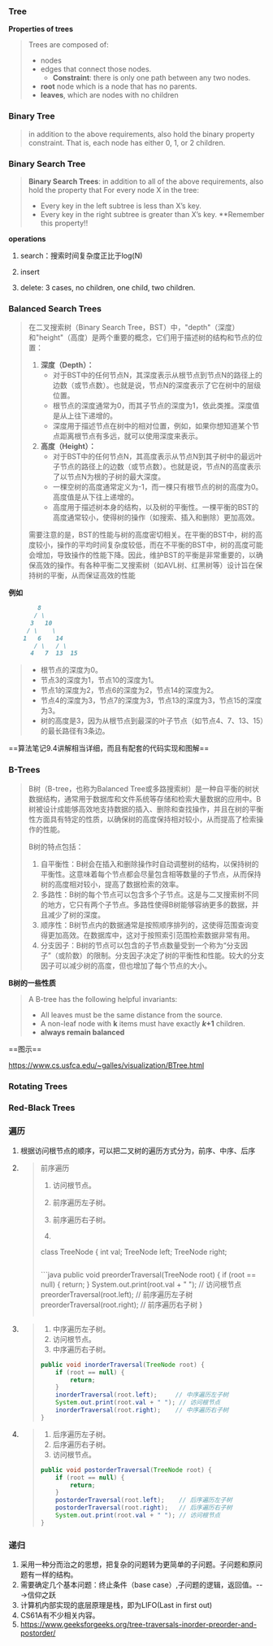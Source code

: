 ### Tree

**Properties of trees**

> Trees are composed of:
>
> - nodes
> - edges that connect those nodes.
>   - **Constraint**: there is only one path between any two nodes.
> - **root** node which is a node that has no parents. 
> -  **leaves**, which are nodes with no children 



### **Binary Tree**

> in addition to the above requirements, also hold the binary property constraint. That is, each node has either 0, 1, or 2 children. 
>

### **Binary Search Tree**

> **Binary Search Trees**: in addition to all of the above requirements, also hold the property that For every node X in the tree:
>
> - Every key in the left subtree is less than X’s key.
> - Every key in the right subtree is greater than X’s key. **Remember this property!!

**operations**

1. search：搜索时间复杂度正比于log(N)


2. insert 

3. delete: 3 cases, no children,  one child, two children.



### Balanced Search Trees

> 在二叉搜索树（Binary Search Tree，BST）中，"depth"（深度）和"height"（高度）是两个重要的概念，它们用于描述树的结构和节点的位置：
>
> 1. **深度（Depth）：**
>    - 对于BST中的任何节点N，其深度表示从根节点到节点N的路径上的边数（或节点数）。也就是说，节点N的深度表示了它在树中的层级位置。
>    - 根节点的深度通常为0，而其子节点的深度为1，依此类推。深度值是从上往下递增的。
>    - 深度用于描述节点在树中的相对位置，例如，如果你想知道某个节点距离根节点有多远，就可以使用深度来表示。
> 2. **高度（Height）：**
>    - 对于BST中的任何节点N，其高度表示从节点N到其子树中的最远叶子节点的路径上的边数（或节点数）。也就是说，节点N的高度表示了以节点N为根的子树的最大深度。
>    - 一棵空树的高度通常定义为-1，而一棵只有根节点的树的高度为0。高度值是从下往上递增的。
>    - 高度用于描述树本身的结构，以及树的平衡性。一棵平衡的BST的高度通常较小，使得树的操作（如搜索、插入和删除）更加高效。
>
> 需要注意的是，BST的性能与树的高度密切相关。在平衡的BST中，树的高度较小，操作的平均时间复杂度较低，而在不平衡的BST中，树的高度可能会增加，导致操作的性能下降。因此，维护BST的平衡是非常重要的，以确保高效的操作。有各种平衡二叉搜索树（如AVL树、红黑树等）设计旨在保持树的平衡，从而保证高效的性能

**例如**

```markdown
        8
       / \
      3   10
     / \    \
    1   6    14
       / \   / \
      4   7  13  15
```

> - 根节点的深度为0。
> - 节点3的深度为1，节点10的深度为1。
> - 节点1的深度为2，节点6的深度为2，节点14的深度为2。
> - 节点4的深度为3，节点7的深度为3，节点13的深度为3，节点15的深度为3。
> - 树的高度是3，因为从根节点到最深的叶子节点（如节点4、7、13、15）的最长路径有3条边。

==算法笔记9.4讲解相当详细，而且有配套的代码实现和图解==







### B-Trees

> B树（B-tree，也称为Balanced Tree或多路搜索树）是一种自平衡的树状数据结构，通常用于数据库和文件系统等存储和检索大量数据的应用中。B树被设计成能够高效地支持数据的插入、删除和查找操作，并且在树的平衡性方面具有特定的性质，以确保树的高度保持相对较小，从而提高了检索操作的性能。
>
> B树的特点包括：
>
> 1. 自平衡性：B树会在插入和删除操作时自动调整树的结构，以保持树的平衡性。这意味着每个节点都会尽量包含相等数量的子节点，从而保持树的高度相对较小，提高了数据检索的效率。
> 2. 多路性：B树的每个节点可以包含多个子节点。这是与二叉搜索树不同的地方，它只有两个子节点。多路性使得B树能够容纳更多的数据，并且减少了树的深度。
> 3. 顺序性：B树节点内的数据通常是按照顺序排列的，这使得范围查询变得更加高效。在数据库中，这对于按照索引范围检索数据非常有用。
> 4. 分支因子：B树的节点可以包含的子节点数量受到一个称为“分支因子”（或阶数）的限制。分支因子决定了树的平衡性和性能。较大的分支因子可以减少树的高度，但也增加了每个节点的大小。

**B树的一些性质**

> A B-tree has the following helpful invariants:
>
> - All leaves must be the same distance from the source.
> - A non-leaf node with **k** items must have exactly ***k*+1** children.
> -  **always remain balanced**

==图示==

https://www.cs.usfca.edu/~galles/visualization/BTree.html

### Rotating Trees



### Red-Black Trees



### 遍历

1. 根据访问根节点的顺序，可以把二叉树的遍历方式分为，前序、中序、后序

2. > 前序遍历
   >
   > 1. 访问根节点。
   >
   > 2. 前序遍历左子树。
   >
   > 3. 前序遍历右子树。
   >
   > 4. ```java
   >   class TreeNode {
   >   int val;
   >   TreeNode left;
   >   TreeNode right;
   >   ```
   > ```
   > 
   > ​```java
   > public void preorderTraversal(TreeNode root) {
   > if (root == null) {
   >   return;
   > }
   > System.out.print(root.val + " "); // 访问根节点
   > preorderTraversal(root.left);    // 前序遍历左子树
   > preorderTraversal(root.right);   // 前序遍历右子树
   > }
   > ```
   >
3. > 1. 中序遍历左子树。
   > 2. 访问根节点。
   > 3. 中序遍历右子树。
   >
   > 
   >
   > ```java
   > public void inorderTraversal(TreeNode root) {
   >     if (root == null) {
   >         return;
   >     }
   >     inorderTraversal(root.left);     // 中序遍历左子树
   >     System.out.print(root.val + " "); // 访问根节点
   >     inorderTraversal(root.right);    // 中序遍历右子树
   > }
   > 
   > ```
   >
   > 

4. > 1. 后序遍历左子树。
   > 2. 后序遍历右子树。
   > 3. 访问根节点。
   >
   > ```java
   > public void postorderTraversal(TreeNode root) {
   >     if (root == null) {
   >         return;
   >     }
   >     postorderTraversal(root.left);    // 后序遍历左子树
   >     postorderTraversal(root.right);   // 后序遍历右子树
   >     System.out.print(root.val + " "); // 访问根节点
   > }
   > 
   > ```



### 递归

1. 采用一种分而治之的思想，把复杂的问题转为更简单的子问题。子问题和原问题有一样的结构。
2. 需要确定几个基本问题：终止条件（base case）,子问题的逻辑，返回值。--->信仰之跃
3. 计算机内部实现的底层原理是栈，即为LIFO(Last in first out)
4. CS61A有不少相关内容。
5. https://www.geeksforgeeks.org/tree-traversals-inorder-preorder-and-postorder/











